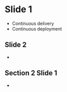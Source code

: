 # Slide 1

- Continuous delivery
- Continuous deployment       <!-- .element: class="fragment" -->

<!--- vertical -->

## Slide 2

- 

<!--- horizontal -->

## Section 2 Slide 1

- 

